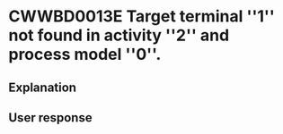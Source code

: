 # CWWBD0013E Target terminal ''1'' not found in activity ''2'' and process model ''0''.

## Explanation

## User response